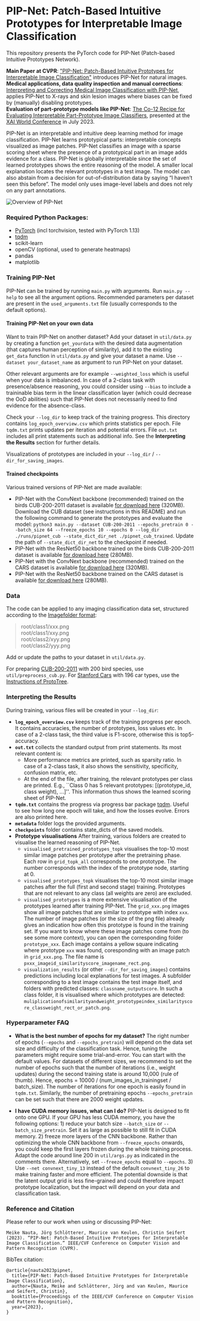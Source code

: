 # PIP-Net: Patch-Based Intuitive Prototypes for Interpretable Image Classification
This repository presents the PyTorch code for PIP-Net (Patch-based Intuitive Prototypes Network). 

**Main Paper at CVPR**: ["PIP-Net: Patch-Based Intuitive Prototypes for Interpretable Image Classification"](https://openaccess.thecvf.com/content/CVPR2023/papers/Nauta_PIP-Net_Patch-Based_Intuitive_Prototypes_for_Interpretable_Image_Classification_CVPR_2023_paper.pdf) introduces PIP-Net for natural images.\
**Medical applications, data quality inspection and manual corrections**: [Interpreting and Correcting Medical Image Classification with PIP-Net](https://link.springer.com/chapter/10.1007/978-3-031-50396-2_11), applies PIP-Net to X-rays and skin lesion images where biases can be fixed by (manually) disabling prototypes. \
**Evaluation of part-prototype models like PIP-Net**: [The Co-12 Recipe for Evaluating Interpretable Part-Prototype Image Classifiers](https://arxiv.org/abs/2307.14517), presented at the [XAI World Conference](https://xaiworldconference.com/) in July 2023. 


PIP-Net is an interpretable and intuitive deep learning method for image classification. PIP-Net learns prototypical parts: interpretable concepts visualized as image patches. PIP-Net classifies an image with a sparse scoring sheet where the presence of a prototypical part in an image adds evidence for a class. PIP-Net is globally interpretable since the set of learned prototypes shows the entire reasoning of the model. A smaller local explanation locates the relevant prototypes in a test image. The model can also abstain from a decision for out-of-distribution data by saying “I haven’t seen this before”. The model only uses image-level labels and does not rely on any part annotations. 

![Overview of PIP-Net](https://github.com/M-Nauta/PIPNet/blob/main/nauta_pipnet_cpvr.png)

### Required Python Packages:
* [PyTorch](https://pytorch.org/get-started/locally/) (incl torchvision, tested with PyTorch 1.13)
* [tqdm](https://tqdm.github.io/)
* scikit-learn
* openCV (optional, used to generate heatmaps)
* pandas
* matplotlib

### Training PIP-Net
PIP-Net can be trained by running `main.py` with arguments. Run `main.py --help` to see all the argument options. Recommended parameters per dataset are present in the `used_arguments.txt` file (usually corresponds to the default options). 

#### Training PIP-Net on your own data
Want to train PIP-Net on another dataset? Add your dataset in ``util/data.py`` by creating a function ``get_yourdata`` with the desired data augmentation (that captures human perception of similarity), add it to the existing ``get_data`` function in ``util/data.py`` and give your dataset a name. Use ``--dataset your_dataset_name`` as argument to run PIP-Net on your dataset. 

Other relevant arguments are for example  ``--weighted_loss`` which is useful when your data is imbalanced. In case of a 2-class task with presence/absence reasoning, you could consider using ``--bias`` to include a traininable bias term in the linear classification layer (which could decrease the OoD abilities) such that PIP-Net does not necessarily need to find evidence for the absence-class.

Check your `--log_dir` to keep track of the training progress. This directory contains `log_epoch_overview.csv` which prints statistics per epoch. File `tqdm.txt` prints updates per iteration and potential errors. File `out.txt` includes all print statements such as additional info. See the **Interpreting the Results** section for further details. 

Visualizations of prototypes are included in your `--log_dir` / `--dir_for_saving_images`. 

#### Trained checkpoints
Various trained versions of PIP-Net are made available:

- PIP-Net with the ConvNext backbone (recommended) trained on the birds CUB-200-2011 dataset is available [for download here](https://drive.google.com/file/d/1G8iiXgZ5gENYicwS8nLIg2Gf43A49kKm/view)  (320MB). Download the CUB dataset (see instructions in this README) and run the following command to generate the prototypes and evaluate the model: 
``python3 main.py --dataset CUB-200-2011 --epochs_pretrain 0 --batch_size 64 --freeze_epochs 10 --epochs 0 --log_dir ./runs/pipnet_cub --state_dict_dir_net ./pipnet_cub_trained``. Update the path of ``--state_dict_dir_net`` to the checkpoint if needed.
- PIP-Net with the ResNet50 backbone trained on the birds CUB-200-2011 dataset is available [for download here](https://drive.google.com/file/d/1zI1bcEXDsp8eN20msSiySo6UHD9y_bgw/view)  (280MB).
- PIP-Net with the ConvNext backbone (recommended) trained on the CARS dataset is available [for download here](https://drive.google.com/file/d/1JQNbhzw6s7yJsd_3--hCAReGkbT9PRlP/view)  (320MB).
- PIP-Net with the ResNet50 backbone trained on the CARS dataset is available [for download here](https://drive.google.com/file/d/15t_nIjqR6m-dRFljqi-ntyv-gr4TIF7m/view)  (280MB).

### Data
The code can be applied to any imaging classification data set, structured according to the [Imagefolder format](https://pytorch.org/vision/stable/generated/torchvision.datasets.ImageFolder.html#torchvision.datasets.ImageFolder): 

>root/class1/xxx.png  <br /> root/class1/xxy.png  <br /> root/class2/xyy.png <br /> root/class2/yyy.png

Add or update the paths to your dataset in ``util/data.py``. 

For preparing [CUB-200-2011]([http://www.vision.caltech.edu/visipedia/CUB-200-2011.html](https://www.vision.caltech.edu/datasets/cub_200_2011/)) with 200 bird species, use `util/preprocess_cub.py`. For [Stanford Cars](https://ai.stanford.edu/~jkrause/cars/car_dataset.html) with 196 car types, use the [Instructions of ProtoTree](https://github.com/M-Nauta/ProtoTree/blob/main/README.md#preprocessing-cub).

### Interpreting the Results
During training, various files will be created in your ``--log_dir``:

- **``log_epoch_overview.csv``** keeps track of the training progress per epoch. It contains accuracies, the number of prototypes, loss values etc. In case of a 2-class task, the third value is F1-score, otherwise this is top5-accuracy. 
- **``out.txt``** collects the standard output from print statements. Its most relevant content is:
    - More performance metrics are printed, such as sparsity ratio. In case of a 2-class task, it also shows the sensitivity, specificity, confusion matrix, etc.
    - At the end of the file, after training, the relevant prototypes per class are printed. E.g., ``Class 0 has 5 relevant prototypes: [(prototype_id, class weight), ...]''. This information thus shows the learned scoring sheet of PIP-Net.
- **``tqdm.txt``** contains the progress via progress bar package [tqdm](https://tqdm.github.io/). Useful to see how long one epoch will take, and how the losses evolve. Errors are also printed here.
- **``metadata``** folder logs the provided arguments.
- **``checkpoints``** folder contains state_dicts of the saved models. 
- **Prototype visualisations** After training, various folders are created to visualise the learned reasoning of PIP-Net.
    - ``visualised_pretrained_prototypes_topk`` visualises the top-10 most similar image patches per prototype after the pretraining phase. Each row in ``grid_topk_all`` corresponds to one prototype. The number corresponds with the index of the prototype node, starting at 0.
    - ``visualised_prototypes_topk`` visualises the top-10 most similar image patches after the full (first and second stage) training. Prototypes that are not relevant to any class (all weights are zero) are excluded.
    - ``visualised_prototypes`` is a more extensive visualisation of the prototypes learned after training PIP-Net. The ``grid_xxx.png`` images show all image patches that are similar to prototype with index ``xxx``. The number of image patches (or the size of the png file) already gives an indication how often this prototype is found in the training set. If you want to know where these image patches come from (to see some more context), you can open the corresponding folder ``prototype_xxx``. Each image contains a yellow square indicating where prototype ``xxx`` was found, coresponding with an image patch in ``grid_xxx.png``. The file name is ``pxxx_imageid_similarityscore_imagename_rect.png``.
    - ``visualization_results`` (or other ``--dir_for_saving_images``) contains predictions including local explanations for test images. A subfolder corresponding to a test image contains the test image itself, and folders with predicted classes: ``classname_outputscore``. In such a class folder, it is visualised where which prototypes are detected: ``muliplicationofsimilarityandweight_prototypeindex_similarityscore_classweight_rect_or_patch.png``.

### Hyperparameter FAQ
* **What is the best number of epochs for my dataset?**
The right number of epochs (`--epochs` and `--epochs_pretrain`) will depend on the data set size and difficulty of the classification task. Hence, tuning the parameters might require some trial-and-error. You can start with the default values. For datasets of different sizes, we recommend to set the number of epochs such that the number of iterations (i.e., weight updates) during the second training state is around 10,000 (rule of thumb). Hence, epochs = 10000 / (num_images_in_trainingset / batch_size). The number of iterations for one epoch is easily found in ``tqdm.txt``. Similarly, the number of pretraining epochs `--epochs_pretrain` can be set such that there are 2000 weight updates. 

* **I have CUDA memory issues, what can I do?** PIP-Net is designed to fit onto one GPU. If your GPU has less CUDA memory, you have the following options: 1) reduce your batch size `--batch_size` or `--batch_size_pretrain`. Set it as large as possible to still fit in CUDA memory. 2) freeze more layers of the CNN backbone. Rather than optimizing the whole CNN backbone from `--freeze_epochs` onwards, you could keep the first layers frozen during the whole training process. Adapt the code around line 200 in `util/args.py` as indicated in the comments there. Alternatively, set `--freeze_epochs` equal to `--epochs`. 3) Use ``--net convnext_tiny_13`` instead of the default ``convnext_tiny_26`` to make training faster and more efficient. The potential downside is that the latent output grid is less fine-grained and could therefore impact prototype localization, but the impact will depend on your data and classification task.  

### Reference and Citation
Please refer to our work when using or discussing PIP-Net:

```
Meike Nauta, Jörg Schlötterer, Maurice van Keulen, Christin Seifert (2023). “PIP-Net: Patch-Based Intuitive Prototypes for Interpretable Image Classification.” IEEE/CVF Conference on Computer Vision and Pattern Recognition (CVPR).
```

BibTex citation:
```
@article{nauta2023pipnet,
  title={PIP-Net: Patch-Based Intuitive Prototypes for Interpretable Image Classification},
  author={Nauta, Meike and Schlötterer, Jörg and van Keulen, Maurice and Seifert, Christin},
  booktitle={Proceedings of the IEEE/CVF Conference on Computer Vision and Pattern Recognition},
  year={2023},
}
```



